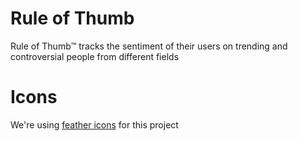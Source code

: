 # Rule of Thumb

Rule of Thumb™️ tracks the sentiment of their users on trending and controversial people from different fields


# Icons

We're using [feather icons][df1] for this project


[//]: # (These are reference links used in the body of this document and get stripped out when the markdown processor does its job. There is no need to format nicely because it shouldn't be seen)

  [df1]: <https://feathericons.com/>
